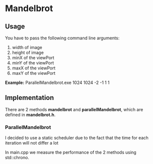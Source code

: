 # Mandelbrot

## Usage
You have to pass the following command line arguments:
1. width of image
2. height of image
3. minX of the viewPort
4. minY of the viewPort
5. maxX of the viewPort
6. maxY of the viewPort

**Example:**
ParallelMandelbrot.exe 1024 1024 -2 -1 1 1


## Implementation

There are 2 methods **mandelbrot** and **parallelMandelbrot**, which are defined in **mandelbrot.h**.

### ParallelMandelbrot
I decided to use a static scheduler due to the fact that the time for each iteration will not differ a lot 

In main.cpp we measure the performance of the 2 methods using std::chrono. 